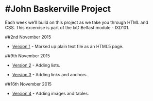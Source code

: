 

#John Baskerville Project
===========


Each week we'll build on this project as we take you through HTML and CSS. This excercise is part of the IxD Belfast module - IXD101.

##2nd November 2015

+ [Version 1](https://sarahjaneowens.github.io/john-baskerville/version-1.html) - Marked up plain text file as an HTML5 page.


##9th November 2015

+ [Version 2](https://sarahjaneowens.github.io/john-baskerville/version-2.html) - Adding lists.

+ [Version 3](https://sarahjaneowens.github.io/john-baskerville/version-3.html) - Adding links and anchors. 

##16th November 2015

+ [Version 4](https://sarahjaneowens.github.io/john-baskerville/version-4.html) - Adding images and tables.